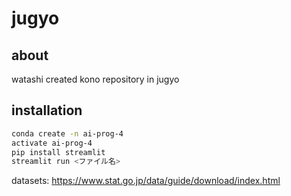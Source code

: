 # jugyo
## about 
watashi created kono repository in jugyo
## installation
```bash
conda create -n ai-prog-4
activate ai-prog-4
pip install streamlit
streamlit run <ファイル名>
```
datasets:
https://www.stat.go.jp/data/guide/download/index.html
